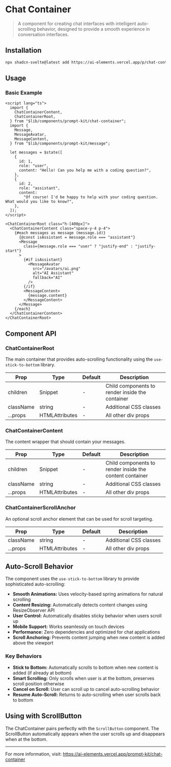 # Chat Container

> A component for creating chat interfaces with intelligent auto-scrolling behavior, designed to provide a smooth experience in conversation interfaces.

## Installation

```bash
npx shadcn-svelte@latest add https://ai-elements.vercel.app/p/chat-container.json
```

## Usage

### Basic Example

```svelte
<script lang="ts">
  import {
    ChatContainerContent,
    ChatContainerRoot,
  } from "$lib/components/prompt-kit/chat-container";
  import {
    Message,
    MessageAvatar,
    MessageContent,
  } from "$lib/components/prompt-kit/message";

  let messages = $state([
    {
      id: 1,
      role: "user",
      content: "Hello! Can you help me with a coding question?",
    },
    {
      id: 2,
      role: "assistant",
      content:
        "Of course! I'd be happy to help with your coding question. What would you like to know?",
    },
  ]);
</script>

<ChatContainerRoot class="h-[400px]">
  <ChatContainerContent class="space-y-4 p-4">
    {#each messages as message (message.id)}
      {@const isAssistant = message.role === "assistant"}
      <Message
        class={message.role === "user" ? "justify-end" : "justify-start"}
      >
        {#if isAssistant}
          <MessageAvatar
            src="/avatars/ai.png"
            alt="AI Assistant"
            fallback="AI"
          />
        {/if}
        <MessageContent>
          {message.content}
        </MessageContent>
      </Message>
    {/each}
  </ChatContainerContent>
</ChatContainerRoot>
```

## Component API

### ChatContainerRoot

The main container that provides auto-scrolling functionality using the `use-stick-to-bottom` library.

| Prop      | Type                           | Default | Description                                     |
| --------- | ------------------------------ | ------- | ----------------------------------------------- |
| children  | Snippet                        | -       | Child components to render inside the container |
| className | string                         | -       | Additional CSS classes                          |
| ...props  | HTMLAttributes<HTMLDivElement> | -       | All other div props                             |

### ChatContainerContent

The content wrapper that should contain your messages.

| Prop      | Type                           | Default | Description                                             |
| --------- | ------------------------------ | ------- | ------------------------------------------------------- |
| children  | Snippet                        | -       | Child components to render inside the content container |
| className | string                         | -       | Additional CSS classes                                  |
| ...props  | HTMLAttributes<HTMLDivElement> | -       | All other div props                                     |

### ChatContainerScrollAnchor

An optional scroll anchor element that can be used for scroll targeting.

| Prop      | Type                           | Default | Description            |
| --------- | ------------------------------ | ------- | ---------------------- |
| className | string                         | -       | Additional CSS classes |
| ...props  | HTMLAttributes<HTMLDivElement> | -       | All other div props    |

## Auto-Scroll Behavior

The component uses the `use-stick-to-bottom` library to provide sophisticated auto-scrolling:

- **Smooth Animations:** Uses velocity-based spring animations for natural scrolling
- **Content Resizing:** Automatically detects content changes using ResizeObserver API
- **User Control:** Automatically disables sticky behavior when users scroll up
- **Mobile Support:** Works seamlessly on touch devices
- **Performance:** Zero dependencies and optimized for chat applications
- **Scroll Anchoring:** Prevents content jumping when new content is added above the viewport

### Key Behaviors

- **Stick to Bottom:** Automatically scrolls to bottom when new content is added (if already at bottom)
- **Smart Scrolling:** Only scrolls when user is at the bottom, preserves scroll position otherwise
- **Cancel on Scroll:** User can scroll up to cancel auto-scrolling behavior
- **Resume Auto-Scroll:** Returns to auto-scrolling when user scrolls back to bottom

## Using with ScrollButton

The ChatContainer pairs perfectly with the `ScrollButton` component. The ScrollButton automatically appears when the user scrolls up and disappears when at the bottom.

---

For more information, visit: https://ai-elements.vercel.app/prompt-kit/chat-container
